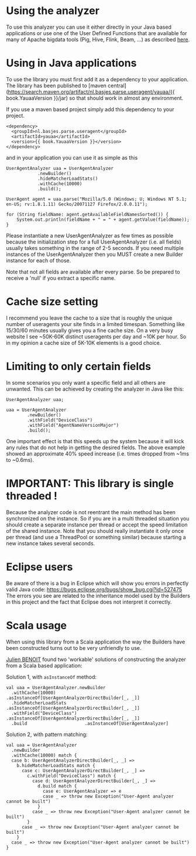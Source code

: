 Using the analyzer
==================
To use this analyzer you can use it either directly in your Java based applications or use one of 
the User Defined Functions that are available for many of Apache bigdata tools (Pig, Hive, Flink, Beam, ...) as described [here](UDFs.md).

Using in Java applications
==========================
To use the library you must first add it as a dependency to your application.
The library has been published to [maven central](https://search.maven.org/artifact/nl.basjes.parse.useragent/yauaa/{{ book.YauaaVersion }}/jar) so that should work in almost any environment.

If you use a maven based project simply add this dependency to your project.

<pre><code>&lt;dependency&gt;
  &lt;groupId&gt;nl.basjes.parse.useragent&lt;/groupId&gt;
  &lt;artifactId&gt;yauaa&lt;/artifactId&gt;
  &lt;version&gt;{{ book.YauaaVersion }}&lt;/version&gt;
&lt;/dependency&gt;
</code></pre>

and in your application you can use it as simple as this

    UserAgentAnalyzer uaa = UserAgentAnalyzer
                .newBuilder()
                .hideMatcherLoadStats()
                .withCache(10000)
                .build();

    UserAgent agent = uaa.parse("Mozilla/5.0 (Windows; U; Windows NT 5.1; en-US; rv:1.8.1.11) Gecko/20071127 Firefox/2.0.0.11");

    for (String fieldName: agent.getAvailableFieldNamesSorted()) {
        System.out.println(fieldName + " = " + agent.getValue(fieldName));
    }

Please instantiate a new UserAgentAnalyzer as few times as possible because the initialization step for a full UserAgentAnalyzer (i.e. all fields) usually takes something in the range of 2-5 seconds.
If you need multiple instances of the UserAgentAnalyzer then you MUST create a new Builder instance for each of those.

Note that not all fields are available after every parse. So be prepared to receive a 'null' if you extract a specific name.

# Cache size setting
I recommend you leave the cache to a size that is roughly the unique number of useragents your site finds
in a limited timespan. Something like 15/30/60 minutes usually gives you a fine cache size.
On a very busy website I see ~50K-60K distinct useragents per day and ~10K per hour. 
So in my opinion a cache size of 5K-10K elements is a good choice.

# Limiting to only certain fields
In some scenarios you only want a specific field and all others are unwanted.
This can be achieved by creating the analyzer in Java like this:

    UserAgentAnalyzer uaa;

    uaa = UserAgentAnalyzer
            .newBuilder()
            .withField("DeviceClass")
            .withField("AgentNameVersionMajor")
            .build();

One important effect is that this speeds up the system because it will kick any rules that do not help in getting the desired fields.
The above example showed an approximate 40% speed increase (i.e. times dropped from ~1ms to ~0.6ms).

# IMPORTANT: This library is single threaded !
Because the analyzer code is not reentrant the main method has been synchronized on the instance. 
So if you are in a multi threaded situation you should create a separate instance per thread or accept the speed limitation of the shared instance.
Note that you should really instantiate it only once per thread (and use a ThreadPool or something similar) because starting a new instance takes several seconds.

# Eclipse users 
Be aware of there is a bug in Eclipse which will show you errors in perfectly valid Java code: 
https://bugs.eclipse.org/bugs/show_bug.cgi?id=527475 
The errors you see are related to the inheritance model used by the Builders in this project and the fact that Eclipse does not interpret it correctly. 

# Scala usage
When using this library from a Scala application the way the Builders have been constructed turns out to be very unfriendly to use.

[Julien BENOIT](https://github.com/jbenoit2011) found two 'workable' solutions of constructing the analyzer from a Scala based application:

Solution 1, with `asInstanceOf` method:

    val uaa = UserAgentAnalyzer.newBuilder
      .withCache(10000)           .asInstanceOf[UserAgentAnalyzerDirectBuilder[_, _]]
      .hideMatcherLoadStats       .asInstanceOf[UserAgentAnalyzerDirectBuilder[_, _]]
      .withField("DeviceClass")   .asInstanceOf[UserAgentAnalyzerDirectBuilder[_, _]]
      .build                      .asInstanceOf[UserAgentAnalyzer]

Solution 2, with pattern matching:

    val uaa = UserAgentAnalyzer
      .newBuilder
      .withCache(10000) match {
      case b: UserAgentAnalyzerDirectBuilder[_, _] =>
        b.hideMatcherLoadStats match {
          case c: UserAgentAnalyzerDirectBuilder[_, _] =>
            c.withField("DeviceClass") match {
              case d: UserAgentAnalyzerDirectBuilder[_, _] =>
                d.build match {
                  case e: UserAgentAnalyzer => e
                  case _ => throw new Exception("User-Agent analyzer cannot be built")
                }
              case _ => throw new Exception("User-Agent analyzer cannot be built")
            }
          case _ => throw new Exception("User-Agent analyzer cannot be built")
        }
      case _ => throw new Exception("User-Agent analyzer cannot be built")
    }
  
